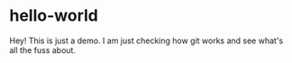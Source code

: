 # hello-world

Hey! This is just a demo. I am just checking how git works and see what's all the fuss about.
